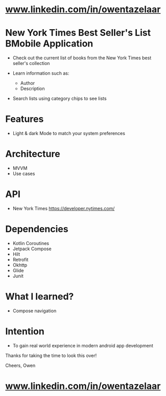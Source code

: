# www.linkedin.com/in/owentazelaar
# New York Times Best Seller's List BMobile Application

- Check out the current list of books from the New York Times best seller's collection 

- Learn information such as:
  - Author
  - Description

- Search lists using category chips to see lists

# Features
- Light & dark Mode to match your system preferences

# Architecture
- MVVM
- Use cases

# API
- New York Times
  https://developer.nytimes.com/

# Dependencies
- Kotlin Coroutines
- Jetpack Compose
- Hilt
- Retrofit
- Okhttp
- Glide
- Junit

# What I learned?
- Compose navigation

# Intention
- To gain real world experience in modern android app development

Thanks for taking the time to look this over!

Cheers,
Owen

# www.linkedin.com/in/owentazelaar
